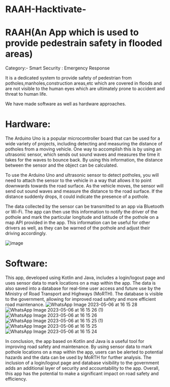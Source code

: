 # RAAH-Hacktivate-

# RAAH(An App which is used to provide pedestrain safety in flooded areas)
Category:- Smart Security : Emergency Response

It is a dedicated system to provide safety of pedestrian from potholes,manholes,construction areas,etc which are covered in floods and are not visible to the human eyes which are ultimately prone to accident and threat to human life.

We have made software as well as hardware approaches.

# Hardware:

The Arduino Uno is a popular microcontroller board that can be used for a wide variety of projects, including detecting and measuring the distance of potholes from a moving vehicle. One way to accomplish this is by using an ultrasonic sensor, which sends out sound waves and measures the time it takes for the waves to bounce back. By using this information, the distance between the sensor and the object can be calculated.

To use the Arduino Uno and ultrasonic sensor to detect potholes, you will need to attach the sensor to the vehicle in a way that allows it to point downwards towards the road surface. As the vehicle moves, the sensor will send out sound waves and measure the distance to the road surface. If the distance suddenly drops, it could indicate the presence of a pothole.

The data collected by the sensor can be transmitted to an app via Bluetooth or Wi-Fi. The app can then use this information to notify the driver of the pothole and mark the particular longitude and latitude of the pothole on a map API provided in the app. This information can be useful for other drivers as well, as they can be warned of the pothole and adjust their driving accordingly.

![image](https://user-images.githubusercontent.com/92935580/233885880-aad508b9-2b6f-4d74-a1f2-9d1c011210c2.png)


# Software:

This app, developed using Kotlin and Java, includes a login/logout page and uses sensor data to mark locations on a map within the app. The data is also saved into a database for real-time user access and future use by the Ministry of Road Transport and Highways (MoRTH). The database is visible to the government, allowing for improved road safety and more efficient road maintenance.
![WhatsApp Image 2023-05-06 at 16 15 28](https://user-images.githubusercontent.com/92935580/236619583-025480e6-73bc-430b-be84-d3802e606552.jpeg)
![WhatsApp Image 2023-05-06 at 16 15 26 (1)](https://user-images.githubusercontent.com/92935580/236619586-4f38a4bb-3b80-4fc9-a803-6d12cd1e6a4d.jpeg)
![WhatsApp Image 2023-05-06 at 16 15 26](https://user-images.githubusercontent.com/92935580/236619588-41e16840-78b3-4c8d-a861-bd5669017436.jpeg)
![WhatsApp Image 2023-05-06 at 16 15 25 (1)](https://user-images.githubusercontent.com/92935580/236619590-d4c599f0-8fc5-4404-a5dc-83c866ed1cfe.jpeg)
![WhatsApp Image 2023-05-06 at 16 15 25](https://user-images.githubusercontent.com/92935580/236619593-d49224d7-299f-4175-a6b2-79fe844cee9d.jpeg)
![WhatsApp Image 2023-05-06 at 16 15 24](https://user-images.githubusercontent.com/92935580/236619595-1a48b820-5e01-4360-84d2-c9a724df3fde.jpeg)


In conclusion, the app based on Kotlin and Java is a useful tool for improving road safety and maintenance. By using sensor data to mark pothole locations on a map within the app, users can be alerted to potential hazards and the data can be used by MoRTH for further analysis. The inclusion of a login/logout page and database visibility to the government adds an additional layer of security and accountability to the app. Overall, this app has the potential to make a significant impact on road safety and efficiency.
